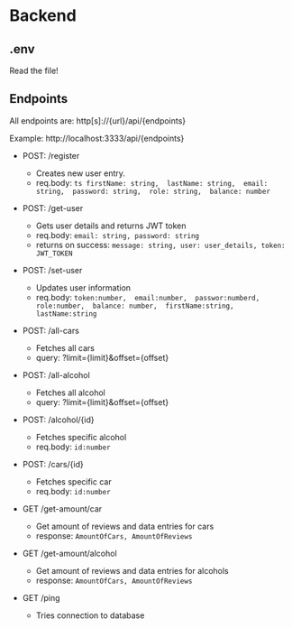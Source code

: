 # Backend

## .env
 Read the file!

## Endpoints
  All endpoints are: http[s]://{url}/api/{endpoints}

  Example: http://localhost:3333/api/{endpoints}

 - POST: /register
    - Creates new user entry.
    -   req.body: ```ts
            firstName: string, 
            lastName: string, 
            email: string, 
            password: string, 
            role: string, 
            balance: number
            ```
        
 - POST: /get-user
    - Gets user details and returns JWT token
    - req.body: ```
                email: string,
                password: string
                ```
    - returns on success:  ```
                message: string,
                user: user_details,
                token: JWT_TOKEN
                ```
 
 - POST: /set-user
    - Updates user information
    - req.body: ```
            token:number, 
            email:number, 
            passwor:numberd, 
            role:number, 
            balance: number, 
            firstName:string, 
            lastName:string 
            ```

 - POST: /all-cars
   - Fetches all cars
   - query: ?limit={limit}&offset={offset}

 - POST: /all-alcohol 
   - Fetches all alcohol
   - query: ?limit={limit}&offset={offset}
   
 - POST: /alcohol/{id}
   - Fetches specific alcohol
   - req.body: ```
               id:number
               ```

 - POST: /cars/{id}
   - Fetches specific car
   - req.body: ```
               id:number
               ```

 - GET /get-amount/car
   - Get amount of reviews and data entries for cars
   - response: ```
                AmountOfCars,
                AmountOfReviews
                ```

 - GET /get-amount/alcohol
   - Get amount of reviews and data entries for alcohols
   - response: ```
                AmountOfCars,
                AmountOfReviews
                ```


 - GET /ping
    - Tries connection to database
 